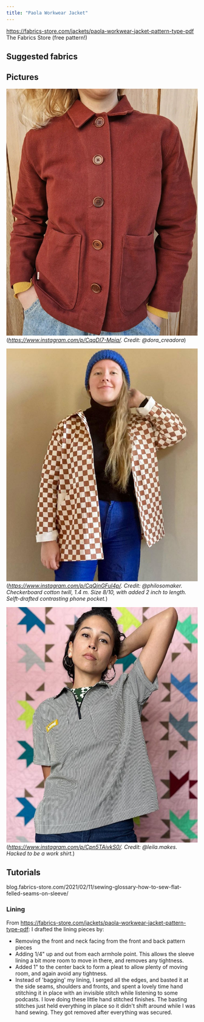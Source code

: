 ```yaml
---
title: "Paola Workwear Jacket"
---
```

https://fabrics-store.com/jackets/paola-workwear-jacket-pattern-type-pdf
The Fabrics Store (free pattern!)

## Suggested fabrics


## Pictures

![|300](projects/attachments/Pasted%20image%2020230410203547.png)
(_https://www.instagram.com/p/CqqDI7-Mpia/. Credit: @dora_creadora_)

![|300](projects/attachments/Pasted%20image%2020230410203943.png)
(_https://www.instagram.com/p/CqQjnGFuI4p/. Credit: @philosomaker. Checkerboard cotton twill, 1.4 m. Size 8/10, with added 2 inch to length. Selft-drafted contrasting phone pocket._)

![|300](projects/attachments/Pasted%20image%2020230410204217.png)
(_https://www.instagram.com/p/Cpn5TAivkS0/. Credit: @leila.makes. Hacked to be a work shirt._)

## Tutorials

blog.fabrics-store.com/2021/02/11/sewing-glossary-how-to-sew-flat-felled-seams-on-sleeve/

### Lining
From https://fabrics-store.com/jackets/paola-workwear-jacket-pattern-type-pdf: I drafted the lining pieces by: 
- Removing the front and neck facing from the front and back pattern pieces 
- Adding 1/4" up and out from each armhole point. This allows the sleeve lining a bit more room to move in there, and removes any tightness. 
- Added 1" to the center back to form a pleat to allow plenty of moving room, and again avoid any tightness. 
- Instead of 'bagging' my lining, I serged all the edges, and basted it at the side seams, shoulders and fronts, and spent a lovely time hand stitching it in place with an invisible stitch while listening to some podcasts. I love doing these little hand stitched finishes. The basting stitches just held everything in place so it didn't shift around while I was hand sewing. They got removed after everything was secured.

